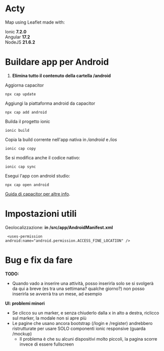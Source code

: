 # Acty
Map using Leaflet made with:

Ionic **7.2.0** <br>
Angular **17.2** <br>
NodeJS **21.6.2** <br>


# Buildare app per Android

1) **Elimina tutto il contenuto della cartella /android**

Aggiorna capacitor

```
npx cap update
```   

Aggiungi la piattaforma android da capacitor
```
npx cap add android
```

Builda il progetto ionic
```
ionic build
```

Copia la build corrente nell'app nativa in */android* e */ios*

```
ionic cap copy
```
Se si modifica anche il codice nativo:

```
ionic cap sync
```

Esegui l'app con android studio:
```
npx cap open android
```

[Guida di capacitor per altre info](https://ionicframework.com/docs/angular/your-first-app/deploying-mobile).

# Impostazioni utili

Geolocalizzazione: 
**in /src/app/AndroidManifest.xml**

```
 <uses-permission android:name="android.permission.ACCESS_FINE_LOCATION" />
```

# Bug e fix da fare

**TODO:**
- Quando vado a inserire una attività, posso inserirla solo se si svolgerà da qui a breve (es tra una settimana? qualche giorno?) non posso inserirla se avverrà tra un mese, ad esempio

**UI: problemi minori**
- Se clicco su un marker, e senza chiuderlo dalla x in alto a destra, riclicco sul marker, la modale non si apre più
- Le pagine che usano ancora bootstrap (/login e /register) andrebbero ristrutturate per usare SOLO componenti ionic responsive (guarda /mockup)
  - Il problema è che su alcuni dispositivi molto piccoli, la pagina scorre invece di essere fullscreen


